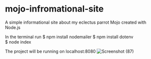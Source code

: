 # mojo-infromational-site
 A simple informational site about my eclectus parrot Mojo created with Node.js

In the terminal run
$ npm install nodemailer
$ npm install dotenv    
$ node index 

The project will be running on localhost:8080 
![Screenshot (87)](https://github.com/user-attachments/assets/1d664840-f7c5-4d61-a10e-6c60ec8ab58f)
